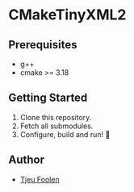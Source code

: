 # CMakeTinyXML2

## Prerequisites
- g++
- cmake >= 3.18

## Getting Started
1. Clone this repository.
2. Fetch all submodules.
3. Configure, build and run! :tada:

## Author
- [Tjeu Foolen](https://github.com/tjeufoolen)